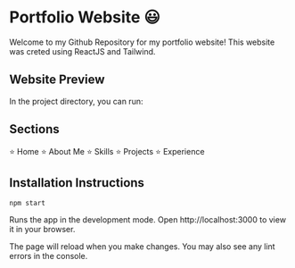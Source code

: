 # Portfolio Website 😃

Welcome to my Github Repository for my portfolio website! This website was creted using ReactJS and Tailwind. 

## Website Preview

In the project directory, you can run:

## Sections
⭐ Home
⭐ About Me
⭐ Skills
⭐ Projects
⭐ Experience


## Installation Instructions 
`npm start`

Runs the app in the development mode.
Open http://localhost:3000 to view it in your browser.

The page will reload when you make changes.
You may also see any lint errors in the console.